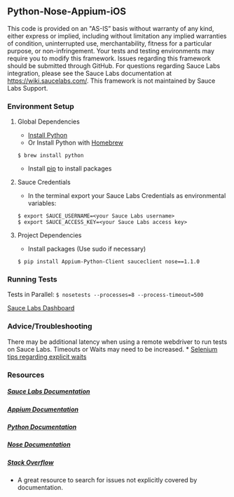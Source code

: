 ## Python-Nose-Appium-iOS

This code is provided on an "AS-IS” basis without warranty of any kind, either express or implied, including without limitation any implied warranties of condition, uninterrupted use, merchantability, fitness for a particular purpose, or non-infringement. Your tests and testing environments may require you to modify this framework. Issues regarding this framework should be submitted through GitHub. For questions regarding Sauce Labs integration, please see the Sauce Labs documentation at https://wiki.saucelabs.com/. This framework is not maintained by Sauce Labs Support.

### Environment Setup

1. Global Dependencies
    * [Install Python](https://www.python.org/downloads/)
    * Or Install Python with [Homebrew](http://brew.sh/)
    ```
    $ brew install python
    ```
    * Install [pip](https://pip.pypa.io/en/stable/installing/) to install packages

2. Sauce Credentials
    * In the terminal export your Sauce Labs Credentials as environmental variables:
    ```
    $ export SAUCE_USERNAME=<your Sauce Labs username>
	$ export SAUCE_ACCESS_KEY=<your Sauce Labs access key>
    ```
3. Project Dependencies
	* Install packages (Use sudo if necessary)
	```
	$ pip install Appium-Python-Client sauceclient nose==1.1.0
	```
### Running Tests

Tests in Parallel:
	```
	$ nosetests --processes=8 --process-timeout=500
	```

[Sauce Labs Dashboard](https://saucelabs.com/beta/dashboard/)

### Advice/Troubleshooting

There may be additional latency when using a remote webdriver to run tests on Sauce Labs. Timeouts or Waits may need to be increased.
    * [Selenium tips regarding explicit waits](https://wiki.saucelabs.com/display/DOCS/Best+Practice%3A+Use+Explicit+Waits)

### Resources
##### [Sauce Labs Documentation](https://wiki.saucelabs.com/)

##### [Appium Documentation](http://appium.io/slate/en/master/)

##### [Python Documentation](https://docs.python.org/2.7/)

##### [Nose Documentation](https://nose.readthedocs.org/en/latest/)

##### [Stack Overflow](http://stackoverflow.com/)
* A great resource to search for issues not explicitly covered by documentation.
